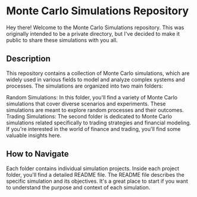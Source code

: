 # Monte Carlo Simulations Repository
Hey there! Welcome to the Monte Carlo Simulations repository. This was originally intended to be a private directory, but I've decided to make it public to share these simulations with you all.
## Description
This repository contains a collection of Monte Carlo simulations, which are widely used in various fields to model and analyze complex systems and processes. The simulations are organized into two main folders:

Random Simulations: In this folder, you'll find a variety of Monte Carlo simulations that cover diverse scenarios and experiments. These simulations are meant to explore random processes and their outcomes.
Trading Simulations: The second folder is dedicated to Monte Carlo simulations related specifically to trading strategies and financial modeling. If you're interested in the world of finance and trading, you'll find some valuable insights here.
## How to Navigate
Each folder contains individual simulation projects. Inside each project folder, you'll find a detailed README file. 
The README file describes the specific simulation and its objectives. It's a great place to start if you want to understand the purpose and context of each simulation.
